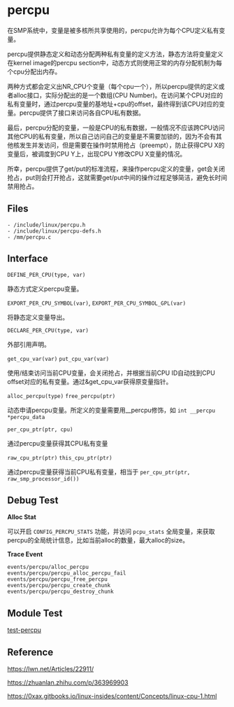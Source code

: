 # percpu

在SMP系统中，变量是被多核所共享使用的，percpu允许为每个CPU定义私有变量。

percpu提供静态定义和动态分配两种私有变量的定义方法，静态方法将变量定义在kernel image的percpu section中，动态方式则使用正常的内存分配机制为每个cpu分配出内存。

两种方式都会定义出NR_CPU个变量（每个cpu一个），所以percpu提供的定义或者alloc接口，实际分配出的是一个数组(CPU Number)。在访问某个CPU对应的私有变量时，通过percpu变量的基地址+cpu的offset，最终得到该CPU对应的变量。percpu提供了接口来访问各自CPU私有数据。

最后，percpu分配的变量，一般是CPU的私有数据，一般情况不应该跨CPU访问其他CPU的私有变量，所以自己访问自己的变量是不需要加锁的，因为不会有其他核发生并发访问，但是需要在操作时禁用抢占（preempt），防止获得CPU X的变量后，被调度到CPU Y上，出现CPU Y修改CPU X变量的情况。

所幸，percpu提供了get/put的标准流程，来操作percpu定义的变量，get会关闭抢占，put则会打开抢占，这就需要get/put中间的操作过程足够简洁，避免长时间禁用抢占。

## Files

```
- /include/linux/percpu.h
- /include/linux/percpu-defs.h
- /mm/percpu.c
```

## Interface

`DEFINE_PER_CPU(type, var)`

静态方式定义percpu变量。

`EXPORT_PER_CPU_SYMBOL(var)`, `EXPORT_PER_CPU_SYMBOL_GPL(var)`

将静态定义变量导出。

`DECLARE_PER_CPU(type, var)`

外部引用声明。

`get_cpu_var(var)` `put_cpu_var(var)`

使用/结束访问当前CPU变量，会关闭抢占，并根据当前CPU ID自动找到CPU offset对应的私有变量。通过&get_cpu_var获得原变量指针。

`alloc_percpu(type)` `free_percpu(ptr)`

动态申请percpu变量。所定义的变量需要用__percpu修饰，如 `int __percpu *percpu_data`

`per_cpu_ptr(ptr, cpu)`

通过percpu变量获得其CPU私有变量

`raw_cpu_ptr(ptr)` `this_cpu_ptr(ptr)`

通过percpu变量获得当前CPU私有变量，相当于 `per_cpu_ptr(ptr, raw_smp_processor_id())`

## Debug Test

**Alloc Stat**

可以开启 `CONFIG_PERCPU_STATS` 功能，并访问 `pcpu_stats` 全局变量，来获取percpu的全局统计信息，比如当前alloc的数量，最大alloc的size。

**Trace Event**

```
events/percpu/alloc_percpu
events/percpu/percpu_alloc_percpu_fail
events/percpu/percpu_free_percpu
events/percpu/percpu_create_chunk
events/percpu/percpu_destroy_chunk
```

## Module Test

[test-percpu](https://github.com/kernel-cyrus/kernel-tour/tree/master/tests/test-percpu)

## Reference

<https://lwn.net/Articles/22911/>

<https://zhuanlan.zhihu.com/p/363969903>

<https://0xax.gitbooks.io/linux-insides/content/Concepts/linux-cpu-1.html>